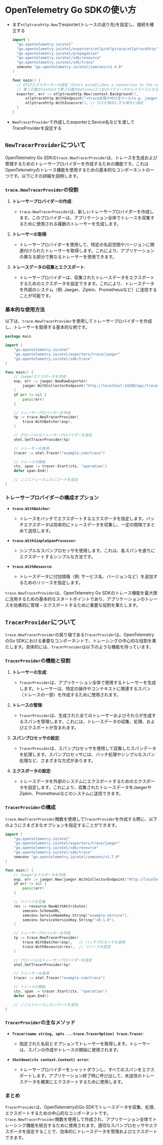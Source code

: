 # OpenTelemetry Go SDKの使い方
- まず`otlptracehttp.New`でexporter(トレースの送り先)を設定し、接続を確立する  
  ```go
  import (
 	"go.opentelemetry.io/otel"
	"go.opentelemetry.io/otel/exporters/otlp/otlptrace/otlptracehttp"
	"go.opentelemetry.io/otel/propagation"
	"go.opentelemetry.io/otel/sdk/resource"
	"go.opentelemetry.io/otel/sdk/trace"
	semconv "go.opentelemetry.io/otel/semconv/v1.4.0"   
  )

  func main() {
	// OTLPエクスポーターの設定 (Start establishes a connection to the receiving endpoint.)
	// 第１引数がcontextで第２引数がoptions(2つ目のパラメータからスライスとなる)
	exporter, err := otlptracehttp.New(context.Background(),
		otlptracehttp.WithEndpoint("<traceを受け付けるツール(e.g. jaeger, otel collector)のアドレス>:<traceを受け付けるポート(e.g. 4318)>"),
		otlptracehttp.WithInsecure(), // TLSを無効にする場合に指定
	)
  }
  ```
- `NewTracerProvider`で作成したexporterとSevice名などを渡してTraceProviderを設定する

## `NewTracerProvider`について
OpenTelemetry Go SDKの`trace.NewTracerProvider`は、トレースを生成および管理するためのトレーサープロバイダーを作成するための機能です。これはOpenTelemetryのトレース機能を使用するための基本的なコンポーネントの一つです。以下にその詳細を説明します。

### `trace.NewTracerProvider`の役割

1. **トレーサープロバイダーの作成**:
   - `trace.NewTracerProvider`は、新しいトレーサープロバイダーを作成します。このプロバイダーは、アプリケーション全体でトレースを収集するために使用される複数のトレーサーを生成します。

2. **トレーサーの取得**:
   - トレーサープロバイダーを使用して、特定の名前空間やバージョンに関連付けられたトレーサーを取得します。これにより、アプリケーションの異なる部分で異なるトレーサーを使用できます。

3. **トレースデータの収集とエクスポート**:
   - トレーサープロバイダーは、収集されたトレースデータをエクスポートするためのエクスポータを設定できます。これにより、トレースデータを外部のシステム（例: Jaeger、Zipkin、Prometheusなど）に送信することが可能です。

### 基本的な使用方法

以下は、`trace.NewTracerProvider`を使用してトレーサープロバイダーを作成し、トレーサーを取得する基本的な例です。

```go
package main

import (
    "go.opentelemetry.io/otel"
    "go.opentelemetry.io/otel/exporters/trace/jaeger"
    "go.opentelemetry.io/otel/sdk/trace"
)

func main() {
    // Jaegerエクスポータを作成
    exp, err := jaeger.NewRawExporter(
        jaeger.WithCollectorEndpoint("http://localhost:14268/api/traces"),
    )
    if err != nil {
        panic(err)
    }

    // トレーサープロバイダーを作成
    tp := trace.NewTracerProvider(
        trace.WithBatcher(exp),
    )

    // グローバルなトレーサープロバイダーを設定
    otel.SetTracerProvider(tp)

    // トレーサーを取得
    tracer := otel.Tracer("example.com/trace")

    // トレースの開始
    ctx, span := tracer.Start(ctx, "operation")
    defer span.End()

    // ここにトレースしたいコードを追加
}
```

### トレーサープロバイダーの構成オプション

- **`trace.WithBatcher`**:
  - トレースをバッチでエクスポートするエクスポータを指定します。バッチエクスポータは効率的にトレースデータを収集し、一定の間隔でまとめて送信します。

- **`trace.WithSimpleSpanProcessor`**:
  - シンプルなスパンプロセッサを使用します。これは、各スパンを直ちにエクスポートするシンプルな方法です。

- **`trace.WithResource`**:
  - トレースデータに付加情報（例: サービス名、バージョンなど）を追加するためのリソースを指定します。

`trace.NewTracerProvider`は、OpenTelemetry Go SDKのトレース機能を最大限に活用するための基本的なスタートポイントであり、アプリケーションのトレースを効果的に管理・エクスポートするために重要な役割を果たします。

## `TracerProvider`について
`trace.NewTracerProvider`の戻り値である`TracerProvider`は、OpenTelemetryのGo SDKにおける重要なコンポーネントで、トレーシングの中心的な役割を果たします。具体的には、`TracerProvider`は以下のような機能を持っています。

### `TracerProvider`の機能と役割

1. **トレーサーの生成**:
   - `TracerProvider`は、アプリケーション全体で使用するトレーサーを生成します。トレーサーは、特定の操作やコンテキストに関連するスパン（トレースの一部）を作成するために使用されます。

2. **トレースの管理**:
   - `TracerProvider`は、生成された全てのトレーサーおよびそれらが生成するスパンを管理します。これには、トレースデータの収集、処理、およびエクスポートが含まれます。

3. **スパンプロセッサの設定**:
   - `TracerProvider`は、スパンプロセッサを使用して収集したスパンデータを処理します。スパンプロセッサには、バッチ処理やシンプルなスパン処理など、さまざまな方式があります。

4. **エクスポータの設定**:
   - トレースデータを外部のシステムにエクスポートするためのエクスポータを設定します。これにより、収集されたトレースデータをJaegerやZipkin、Prometheusなどのシステムに送信できます。

### `TracerProvider`の構成

`trace.NewTracerProvider`関数を使用して`TracerProvider`を作成する際に、以下のようにさまざまなオプションを指定することができます。

```go
import (
    "go.opentelemetry.io/otel"
    "go.opentelemetry.io/otel/exporters/trace/jaeger"
    "go.opentelemetry.io/otel/sdk/resource"
    "go.opentelemetry.io/otel/sdk/trace"
    semconv "go.opentelemetry.io/otel/semconv/v1.7.0"
)

func main() {
    // Jaegerエクスポータを作成
    exp, err := jaeger.New(jaeger.WithCollectorEndpoint("http://localhost:14268/api/traces"))
    if err != nil {
        panic(err)
    }

    // リソースを定義
    res := resource.NewWithAttributes(
        semconv.SchemaURL,
        semconv.ServiceNameKey.String("example-service"),
        semconv.ServiceVersionKey.String("v0.1.0"),
    )

    // トレーサープロバイダーを作成
    tp := trace.NewTracerProvider(
        trace.WithBatcher(exp),   // バッチプロセッサを使用
        trace.WithResource(res),  // リソースを設定
    )

    // グローバルなトレーサープロバイダーを設定
    otel.SetTracerProvider(tp)

    // トレーサーを取得
    tracer := otel.Tracer("example.com/trace")

    // トレースの開始
    ctx, span := tracer.Start(ctx, "operation")
    defer span.End()

    // ここにトレースしたいコードを追加
}
```

### `TracerProvider`の主なメソッド

- **`Tracer(name string, opts ...trace.TracerOption) trace.Tracer`**:
  - 指定された名前とオプションでトレーサーを取得します。トレーサーは、スパンの作成やトレースの開始に使用されます。

- **`Shutdown(ctx context.Context) error`**:
  - トレーサープロバイダーをシャットダウンし、すべてのスパンをエクスポートします。アプリケーション終了時に呼び出して、未送信のトレースデータを確実にエクスポートするために使用します。

### まとめ

`TracerProvider`は、OpenTelemetryのGo SDKでトレースデータを収集、処理、エクスポートするための中心的なコンポーネントです。`trace.NewTracerProvider`関数を使用して作成され、アプリケーション全体でトレーシング機能を統合するために使用されます。適切なスパンプロセッサやエクスポータを設定することで、効率的にトレースデータを管理およびエクスポートできます。